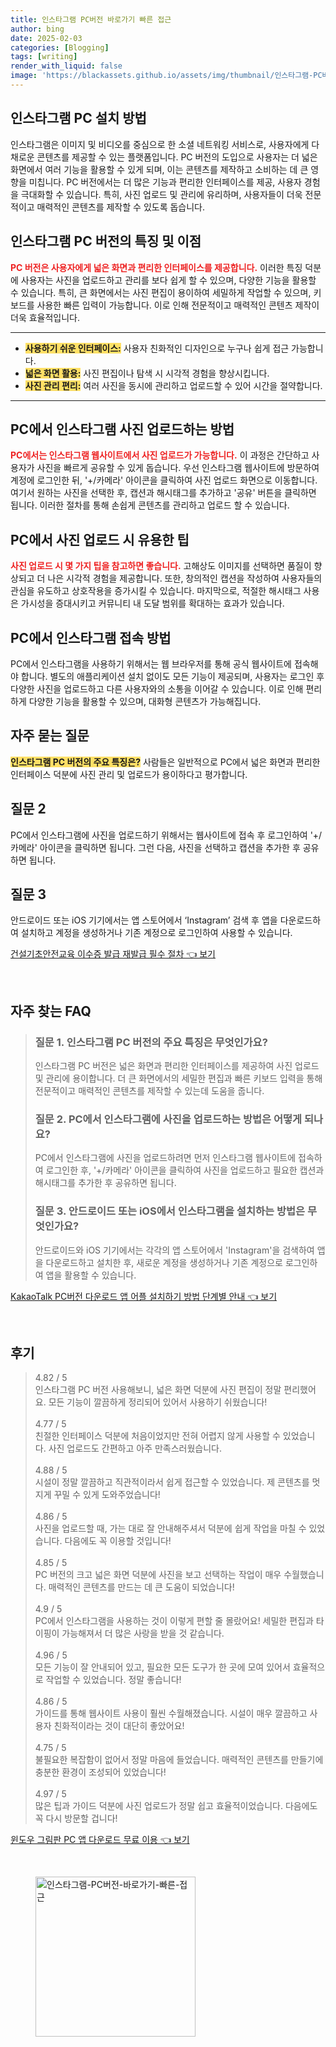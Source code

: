 ```yaml
---
title: 인스타그램 PC버전 바로가기 빠른 접근
author: bing
date: 2025-02-03
categories: [Blogging]
tags: [writing]
render_with_liquid: false
image: 'https://blackassets.github.io/assets/img/thumbnail/인스타그램-PC버전-바로가기-빠른-접근.webp'
---
```



<h2 id='인스타그램_PC_설치_방법'>인스타그램 PC 설치 방법</h2>

<p>인스타그램은 이미지 및 비디오를 중심으로 한 소셜 네트워킹 서비스로, 사용자에게 다채로운 콘텐츠를 제공할 수 있는 플랫폼입니다. PC 버전의 도입으로 사용자는 더 넓은 화면에서 여러 기능을 활용할 수 있게 되며, 이는 콘텐츠를 제작하고 소비하는 데 큰 영향을 미칩니다. PC 버전에서는 더 많은 기능과 편리한 인터페이스를 제공, 사용자 경험을 극대화할 수 있습니다. 특히, 사진 업로드 및 관리에 유리하며, 사용자들이 더욱 전문적이고 매력적인 콘텐츠를 제작할 수 있도록 돕습니다.</p>

<h2 id='인스타그램_PC_버전의_특징_및_이점'>인스타그램 PC 버전의 특징 및 이점</h2>

<p><b><span style="color: #ee2323;">PC 버전은 사용자에게 넓은 화면과 편리한 인터페이스를 제공합니다.</span></b> 이러한 특징 덕분에 사용자는 사진을 업로드하고 관리를 보다 쉽게 할 수 있으며, 다양한 기능을 활용할 수 있습니다. 특히, 큰 화면에서는 사진 편집이 용이하여 세밀하게 작업할 수 있으며, 키보드를 사용한 빠른 입력이 가능합니다. 이로 인해 전문적이고 매력적인 콘텐츠 제작이 더욱 효율적입니다.</p>

<hr />

<ul>
    <li><b><span style="background-color: #ffe066;">사용하기 쉬운 인터페이스:</span></b> 사용자 친화적인 디자인으로 누구나 쉽게 접근 가능합니다.</li>
    <li><b><span style="background-color: #ffe066;">넓은 화면 활용:</span></b> 사진 편집이나 탐색 시 시각적 경험을 향상시킵니다.</li>
    <li><b><span style="background-color: #ffe066;">사진 관리 편리:</span></b> 여러 사진을 동시에 관리하고 업로드할 수 있어 시간을 절약합니다.</li>
</ul>

<hr />

<h2 id='PC에서_사진_업로드하는_방법'>PC에서 인스타그램 사진 업로드하는 방법</h2>

<p><b><span style="color: #ee2323;">PC에서는 인스타그램 웹사이트에서 사진 업로드가 가능합니다.</span></b> 이 과정은 간단하고 사용자가 사진을 빠르게 공유할 수 있게 돕습니다. 우선 인스타그램 웹사이트에 방문하여 계정에 로그인한 뒤, '+/카메라' 아이콘을 클릭하여 사진 업로드 화면으로 이동합니다. 여기서 원하는 사진을 선택한 후, 캡션과 해시태그를 추가하고 '공유' 버튼을 클릭하면 됩니다. 이러한 절차를 통해 손쉽게 콘텐츠를 관리하고 업로드 할 수 있습니다.</p>

<h2 id='PC에서_사진_업로드시_유용한_팁'>PC에서 사진 업로드 시 유용한 팁</h2>

<p><b><span style="color: #ee2323;">사진 업로드 시 몇 가지 팁을 참고하면 좋습니다.</span></b> 고해상도 이미지를 선택하면 품질이 향상되고 더 나은 시각적 경험을 제공합니다. 또한, 창의적인 캡션을 작성하여 사용자들의 관심을 유도하고 상호작용을 증가시킬 수 있습니다. 마지막으로, 적절한 해시태그 사용은 가시성을 증대시키고 커뮤니티 내 도달 범위를 확대하는 효과가 있습니다.</p>

<h2 id='PC에서_인스타그램_접속_방법'>PC에서 인스타그램 접속 방법</h2>

<p>PC에서 인스타그램을 사용하기 위해서는 웹 브라우저를 통해 공식 웹사이트에 접속해야 합니다. 별도의 애플리케이션 설치 없이도 모든 기능이 제공되며, 사용자는 로그인 후 다양한 사진을 업로드하고 다른 사용자와의 소통을 이어갈 수 있습니다. 이로 인해 편리하게 다양한 기능을 활용할 수 있으며, 대화형 콘텐츠가 가능해집니다.</p>

<h2 id='자주_묻는_질문'>자주 묻는 질문</h2>

<p><b><span style="background-color: #ffe066;">인스타그램 PC 버전의 주요 특징은?</span></b> 사람들은 일반적으로 PC에서 넓은 화면과 편리한 인터페이스 덕분에 사진 관리 및 업로드가 용이하다고 평가합니다.</p>

<h2 id='질문_2'>질문 2</h2>

<p>PC에서 인스타그램에 사진을 업로드하기 위해서는 웹사이트에 접속 후 로그인하여 '+/카메라' 아이콘을 클릭하면 됩니다. 그런 다음, 사진을 선택하고 캡션을 추가한 후 공유하면 됩니다.</p>

<h2 id='질문_3'>질문 3</h2>

<p>안드로이드 또는 iOS 기기에서는 앱 스토어에서 ‘Instagram’ 검색 후 앱을 다운로드하여 설치하고 계정을 생성하거나 기존 계정으로 로그인하여 사용할 수 있습니다.</p>


<p><a class="click-button" title="건설기초안전교육 이수증 발급 재발급 필수 절차" href="https://blackassets.github.io/posts/%EA%B1%B4%EC%84%A4%EA%B8%B0%EC%B4%88%EC%95%88%EC%A0%84%EA%B5%90%EC%9C%A1-%EC%9D%B4%EC%88%98%EC%A6%9D-%EB%B0%9C%EA%B8%89-%EC%9E%AC%EB%B0%9C%EA%B8%89-%ED%95%84%EC%88%98-%EC%A0%88%EC%B0%A8/" rel="dofollow">건설기초안전교육 이수증 발급 재발급 필수 절차 👈 보기</a></p><br>
<h2 id='자주_찾는_FAQ'>자주 찾는 FAQ</h2>
<div itemscope="" itemtype="https://schema.org/FAQPage"> 
<blockquote> 
<div itemscope="" itemprop="mainEntity" itemtype="https://schema.org/Question"> 
<h3 itemprop="name">질문 1. 인스타그램 PC 버전의 주요 특징은 무엇인가요?</h3> 
<div itemscope="" itemprop="acceptedAnswer" itemtype="https://schema.org/Answer"> 
<span itemprop="text"> 
<p>인스타그램 PC 버전은 넓은 화면과 편리한 인터페이스를 제공하여 사진 업로드 및 관리에 용이합니다. 더 큰 화면에서의 세밀한 편집과 빠른 키보드 입력을 통해 전문적이고 매력적인 콘텐츠를 제작할 수 있는데 도움을 줍니다.</p> 
</span> 
</div> 
</div> 
<div itemscope="" itemprop="mainEntity" itemtype="https://schema.org/Question"> 
<h3 itemprop="name">질문 2. PC에서 인스타그램에 사진을 업로드하는 방법은 어떻게 되나요?</h3> 
<div itemscope="" itemprop="acceptedAnswer" itemtype="https://schema.org/Answer"> 
<span itemprop="text"> 
<p>PC에서 인스타그램에 사진을 업로드하려면 먼저 인스타그램 웹사이트에 접속하여 로그인한 후, '+/카메라' 아이콘을 클릭하여 사진을 업로드하고 필요한 캡션과 해시태그를 추가한 후 공유하면 됩니다.</p> 
</span> 
</div> 
</div> 
<div itemscope="" itemprop="mainEntity" itemtype="https://schema.org/Question"> 
<h3 itemprop="name">질문 3. 안드로이드 또는 iOS에서 인스타그램을 설치하는 방법은 무엇인가요?</h3> 
<div itemscope="" itemprop="acceptedAnswer" itemtype="https://schema.org/Answer"> 
<span itemprop="text"> 
<p>안드로이드와 iOS 기기에서는 각각의 앱 스토어에서 'Instagram'을 검색하여 앱을 다운로드하고 설치한 후, 새로운 계정을 생성하거나 기존 계정으로 로그인하여 앱을 활용할 수 있습니다.</p> 
</span> 
</div> 
</div> 
</blockquote> 
</div>
<p><a class="click-button" title="KakaoTalk PC버전 다운로드 앱 어플 설치하기 방법 단계별 안내" href="https://blackassets.github.io/posts/KakaoTalk-PC%EB%B2%84%EC%A0%84-%EB%8B%A4%EC%9A%B4%EB%A1%9C%EB%93%9C-%EC%95%B1-%EC%96%B4%ED%94%8C-%EC%84%A4%EC%B9%98%ED%95%98%EA%B8%B0-%EB%B0%A9%EB%B2%95-%EB%8B%A8%EA%B3%84%EB%B3%84-%EC%95%88%EB%82%B4/" rel="dofollow">KakaoTalk PC버전 다운로드 앱 어플 설치하기 방법 단계별 안내 👈 보기</a></p><br>
<h2 id='후기'>후기</h2>
<div itemscope itemtype="https://schema.org/Product">
  <blockquote>
  <div itemprop="review" itemscope itemtype="https://schema.org/Review">
      <div itemprop="reviewRating" itemscope itemtype="https://schema.org/Rating"> <span itemprop="ratingValue">4.82</span> / <span itemprop="bestRating">5</span> </div>
      <span itemprop="reviewBody">인스타그램 PC 버전 사용해보니, 넓은 화면 덕분에 사진 편집이 정말 편리했어요. 모든 기능이 깔끔하게 정리되어 있어서 사용하기 쉬웠습니다!</span>
  </div>
  <br>
  <div itemprop="review" itemscope itemtype="https://schema.org/Review">
      <div itemprop="reviewRating" itemscope itemtype="https://schema.org/Rating"> <span itemprop="ratingValue">4.77</span> / <span itemprop="bestRating">5</span> </div>
      <span itemprop="reviewBody">친절한 인터페이스 덕분에 처음이었지만 전혀 어렵지 않게 사용할 수 있었습니다. 사진 업로드도 간편하고 아주 만족스러웠습니다.</span>
  </div>
  <br>
  <div itemprop="review" itemscope itemtype="https://schema.org/Review">
      <div itemprop="reviewRating" itemscope itemtype="https://schema.org/Rating"> <span itemprop="ratingValue">4.88</span> / <span itemprop="bestRating">5</span> </div>
      <span itemprop="reviewBody">시설이 정말 깔끔하고 직관적이라서 쉽게 접근할 수 있었습니다. 제 콘텐츠를 멋지게 꾸밀 수 있게 도와주었습니다!</span>
  </div>
  <br>
  <div itemprop="review" itemscope itemtype="https://schema.org/Review">
      <div itemprop="reviewRating" itemscope itemtype="https://schema.org/Rating"> <span itemprop="ratingValue">4.86</span> / <span itemprop="bestRating">5</span> </div>
      <span itemprop="reviewBody">사진을 업로드할 때, 가는 대로 잘 안내해주셔서 덕분에 쉽게 작업을 마칠 수 있었습니다. 다음에도 꼭 이용할 것입니다!</span>
  </div>
  <br>
  <div itemprop="review" itemscope itemtype="https://schema.org/Review">
      <div itemprop="reviewRating" itemscope itemtype="https://schema.org/Rating"> <span itemprop="ratingValue">4.85</span> / <span itemprop="bestRating">5</span> </div>
      <span itemprop="reviewBody">PC 버전의 크고 넓은 화면 덕분에 사진을 보고 선택하는 작업이 매우 수월했습니다. 매력적인 콘텐츠를 만드는 데 큰 도움이 되었습니다!</span>
  </div>
  <br>
  <div itemprop="review" itemscope itemtype="https://schema.org/Review">
      <div itemprop="reviewRating" itemscope itemtype="https://schema.org/Rating"> <span itemprop="ratingValue">4.9</span> / <span itemprop="bestRating">5</span> </div>
      <span itemprop="reviewBody">PC에서 인스타그램을 사용하는 것이 이렇게 편할 줄 몰랐어요! 세밀한 편집과 타이핑이 가능해져서 더 많은 사랑을 받을 것 같습니다.</span>
  </div>
  <br>
  <div itemprop="review" itemscope itemtype="https://schema.org/Review">
      <div itemprop="reviewRating" itemscope itemtype="https://schema.org/Rating"> <span itemprop="ratingValue">4.96</span> / <span itemprop="bestRating">5</span> </div>
      <span itemprop="reviewBody">모든 기능이 잘 안내되어 있고, 필요한 모든 도구가 한 곳에 모여 있어서 효율적으로 작업할 수 있었습니다. 정말 좋습니다!</span>
  </div>
  <br>
  <div itemprop="review" itemscope itemtype="https://schema.org/Review">
      <div itemprop="reviewRating" itemscope itemtype="https://schema.org/Rating"> <span itemprop="ratingValue">4.86</span> / <span itemprop="bestRating">5</span> </div>
      <span itemprop="reviewBody">가이드를 통해 웹사이트 사용이 훨씬 수월해졌습니다. 시설이 매우 깔끔하고 사용자 친화적이라는 것이 대단히 좋았어요!</span>
  </div>
  <br>
  <div itemprop="review" itemscope itemtype="https://schema.org/Review">
      <div itemprop="reviewRating" itemscope itemtype="https://schema.org/Rating"> <span itemprop="ratingValue">4.75</span> / <span itemprop="bestRating">5</span> </div>
      <span itemprop="reviewBody">불필요한 복잡함이 없어서 정말 마음에 들었습니다. 매력적인 콘텐츠를 만들기에 충분한 환경이 조성되어 있었습니다!</span>
  </div>
  <br>
  <div itemprop="review" itemscope itemtype="https://schema.org/Review">
      <div itemprop="reviewRating" itemscope itemtype="https://schema.org/Rating"> <span itemprop="ratingValue">4.97</span> / <span itemprop="bestRating">5</span> </div>
      <span itemprop="reviewBody">많은 팁과 가이드 덕분에 사진 업로드가 정말 쉽고 효율적이었습니다. 다음에도 꼭 다시 방문할 겁니다!</span>
  </div>
  </blockquote>
</div>
<p><a class="click-button" title="윈도우 그림판 PC 앱 다운로드 무료 이용" href="https://blackassets.github.io/posts/%EC%9C%88%EB%8F%84%EC%9A%B0-%EA%B7%B8%EB%A6%BC%ED%8C%90-PC-%EC%95%B1-%EB%8B%A4%EC%9A%B4%EB%A1%9C%EB%93%9C-%EB%AC%B4%EB%A3%8C-%EC%9D%B4%EC%9A%A9/" rel="dofollow">윈도우 그림판 PC 앱 다운로드 무료 이용 👈 보기</a></p><br>
<figure class="image"><img src="https://blackassets.github.io/assets/img/thumbnail/인스타그램-PC버전-바로가기-빠른-접근.webp" alt="인스타그램-PC버전-바로가기-빠른-접근" width="256" height="256"></figure>